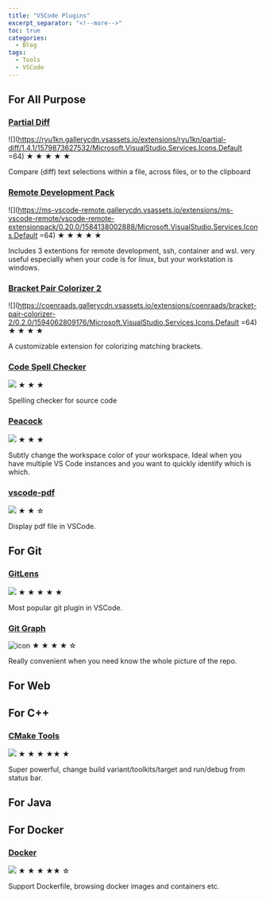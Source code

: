 ```yaml
---
title: "VSCode Plugins"
excerpt_separator: "<!--more-->"
toc: true
categories:
  - Blog
tags:
  - Tools
  - VSCode
---
```


## For All Purpose

### [Partial Diff](https://marketplace.visualstudio.com/items?itemName=ryu1kn.partial-diff)
![](https://ryu1kn.gallerycdn.vsassets.io/extensions/ryu1kn/partial-diff/1.4.1/1579873627532/Microsoft.VisualStudio.Services.Icons.Default =64)
&#9733; &#9733; &#9733; &#9733; &#9733;

Compare (diff) text selections within a file, across files, or to the clipboard

### [Remote Development Pack](https://marketplace.visualstudio.com/items?itemName=ms-vscode-remote.vscode-remote-extensionpack)
![](https://ms-vscode-remote.gallerycdn.vsassets.io/extensions/ms-vscode-remote/vscode-remote-extensionpack/0.20.0/1584138002888/Microsoft.VisualStudio.Services.Icons.Default =64)
&#9733; &#9733; &#9733; &#9733; &#9733;

Includes 3 extentions for remote development, ssh, container and wsl. very useful especially when your code is for linux, but your workstation is windows.

### [Bracket Pair Colorizer 2](https://marketplace.visualstudio.com/items?itemName=CoenraadS.bracket-pair-colorizer-2)
![](https://coenraads.gallerycdn.vsassets.io/extensions/coenraads/bracket-pair-colorizer-2/0.2.0/1594062809176/Microsoft.VisualStudio.Services.Icons.Default =64)
&#9733; &#9733; &#9733; &#9733;

A customizable extension for colorizing matching brackets. 

### [Code Spell Checker](https://marketplace.visualstudio.com/items?itemName=streetsidesoftware.code-spell-checker)
![](https://streetsidesoftware.gallerycdn.vsassets.io/extensions/streetsidesoftware/code-spell-checker/1.10.2/1606510538527/Microsoft.VisualStudio.Services.Icons.Default)
&#9733; &#9733; &#9733;

Spelling checker for source code

### [Peacock](https://marketplace.visualstudio.com/items?itemName=johnpapa.vscode-peacock)
![](https://johnpapa.gallerycdn.vsassets.io/extensions/johnpapa/vscode-peacock/3.9.1/1606833836096/Microsoft.VisualStudio.Services.Icons.Default)
&#9733; &#9733; &#9733;

Subtly change the workspace color of your workspace. Ideal when you have multiple VS Code instances and you want to quickly identify which is which.

### [vscode-pdf](https://marketplace.visualstudio.com/items?itemName=tomoki1207.pdf)
![](https://tomoki1207.gallerycdn.vsassets.io/extensions/tomoki1207/pdf/1.1.0/1594600356380/Microsoft.VisualStudio.Services.Icons.Default)
&#9733; &#9733; &#9734;

Display pdf file in VSCode.

## For Git
### [GitLens](https://marketplace.visualstudio.com/items?itemName=eamodio.gitlens)
![](https://eamodio.gallerycdn.vsassets.io/extensions/eamodio/gitlens/11.3.0/1614927049929/Microsoft.VisualStudio.Services.Icons.Default)
&#9733; &#9733; &#9733; &#9733; &#9733;

Most popular git plugin in VSCode.


### [Git Graph](https://marketplace.visualstudio.com/items?itemName=mhutchie.git-graph)
![icon](https://mhutchie.gallerycdn.vsassets.io/extensions/mhutchie/git-graph/1.29.0/1614487049605/Microsoft.VisualStudio.Services.Icons.Default)
&#9733; &#9733; &#9733; &#9733;  &#9734;

Really convenient when you need know the whole picture of the repo.

## For Web

## For C++
### [CMake Tools](https://marketplace.visualstudio.com/items?itemName=ms-vscode.cmake-tools)
![](https://ms-vscode.gallerycdn.vsassets.io/extensions/ms-vscode/cmake-tools/1.6.0/1613079676823/Microsoft.VisualStudio.Services.Icons.Default)
&#9733; &#9733; &#9733; &#9733;&#9733; &#9733;

Super powerful, change build variant/toolkits/target and run/debug from status bar.

## For Java

## For Docker

### [Docker](https://marketplace.visualstudio.com/items?itemName=ms-azuretools.vscode-docker)
![](https://ms-azuretools.gallerycdn.vsassets.io/extensions/ms-azuretools/vscode-docker/1.11.0/1615820579339/Microsoft.VisualStudio.Services.Icons.Default)
&#9733; &#9733; &#9733; &#9733;&#9733; &#9734;

Support Dockerfile, browsing docker images and containers etc.

